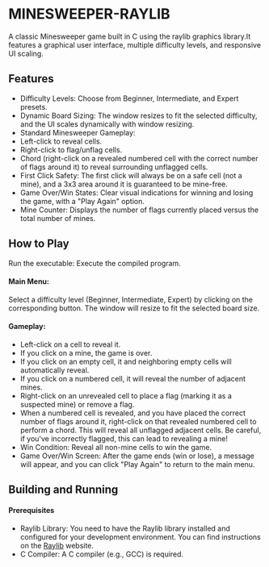 # MINESWEEPER-RAYLIB
A classic Minesweeper game built in C using the raylib graphics library.It features a graphical user interface, multiple difficulty levels, and responsive UI scaling.
## Features
* Difficulty Levels: Choose from Beginner, Intermediate, and Expert presets.
* Dynamic Board Sizing: The window resizes to fit the selected difficulty, and the UI scales dynamically with window resizing.
* Standard Minesweeper Gameplay:
* Left-click to reveal cells.
* Right-click to flag/unflag cells.
* Chord (right-click on a revealed numbered cell with the correct number of flags around it) to reveal surrounding unflagged cells.
* First Click Safety: The first click will always be on a safe cell (not a mine), and a 3x3 area around it is guaranteed to be mine-free.
* Game Over/Win States: Clear visual indications for winning and losing the game, with a "Play Again" option.
* Mine Counter: Displays the number of flags currently placed versus the total number of mines.
## How to Play
Run the executable: Execute the compiled program.
#### Main Menu:
Select a difficulty level (Beginner, Intermediate, Expert) by clicking on the corresponding button.
The window will resize to fit the selected board size.
#### Gameplay:
* Left-click on a cell to reveal it.
* If you click on a mine, the game is over.
* If you click on an empty cell, it and neighboring empty cells will automatically reveal.
* If you click on a numbered cell, it will reveal the number of adjacent mines.
* Right-click on an unrevealed cell to place a flag (marking it as a suspected mine) or remove a flag.
* When a numbered cell is revealed, and you have placed the correct number of flags around it, right-click on that revealed numbered cell to perform a chord. This will reveal all unflagged adjacent cells. Be careful, if you've incorrectly flagged, this can lead to revealing a mine!
* Win Condition: Reveal all non-mine cells to win the game.
* Game Over/Win Screen: After the game ends (win or lose), a message will appear, and you can click "Play Again" to return to the main menu.
## Building and Running
#### Prerequisites
* Raylib Library: You need to have the Raylib library installed and configured for your development environment. You can find instructions on the [Raylib](https://www.raylib.com/) website.
* C Compiler: A C compiler (e.g., GCC) is required.
